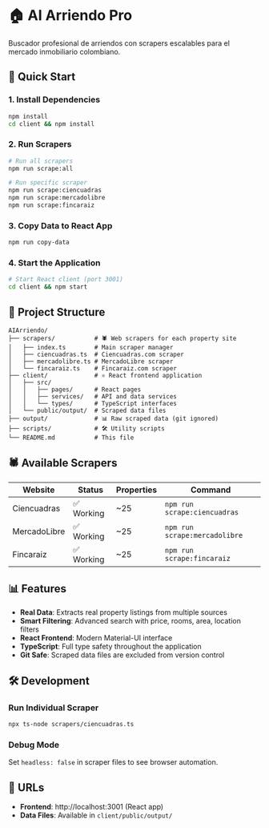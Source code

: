 # 🏠 AI Arriendo Pro

Buscador profesional de arriendos con scrapers escalables para el mercado inmobiliario colombiano.

## 🚀 Quick Start

### 1. Install Dependencies
```bash
npm install
cd client && npm install
```

### 2. Run Scrapers
```bash
# Run all scrapers
npm run scrape:all

# Run specific scraper
npm run scrape:ciencuadras
npm run scrape:mercadolibre
npm run scrape:fincaraiz
```

### 3. Copy Data to React App
```bash
npm run copy-data
```

### 4. Start the Application
```bash
# Start React client (port 3001)
cd client && npm start
```

## 📁 Project Structure

```
AIArriendo/
├── scrapers/           # 🕷️ Web scrapers for each property site
│   ├── index.ts        # Main scraper manager
│   ├── ciencuadras.ts  # Ciencuadras.com scraper
│   ├── mercadolibre.ts # MercadoLibre scraper
│   └── fincaraiz.ts    # Fincaraiz.com scraper
├── client/             # ⚛️ React frontend application
│   ├── src/
│   │   ├── pages/      # React pages
│   │   ├── services/   # API and data services
│   │   └── types/      # TypeScript interfaces
│   └── public/output/  # Scraped data files
├── output/             # 📊 Raw scraped data (git ignored)
├── scripts/            # 🛠️ Utility scripts
└── README.md           # This file
```

## 🕷️ Available Scrapers

| Website | Status | Properties | Command |
|---------|--------|------------|---------|
| Ciencuadras | ✅ Working | ~25 | `npm run scrape:ciencuadras` |
| MercadoLibre | ✅ Working | ~25 | `npm run scrape:mercadolibre` |
| Fincaraiz | ✅ Working | ~25 | `npm run scrape:fincaraiz` |

## 📊 Features

- **Real Data**: Extracts real property listings from multiple sources
- **Smart Filtering**: Advanced search with price, rooms, area, location filters
- **React Frontend**: Modern Material-UI interface
- **TypeScript**: Full type safety throughout the application
- **Git Safe**: Scraped data files are excluded from version control

## 🛠️ Development

### Run Individual Scraper
```bash
npx ts-node scrapers/ciencuadras.ts
```

### Debug Mode
Set `headless: false` in scraper files to see browser automation.

## 📝 URLs
- **Frontend**: http://localhost:3001 (React app)
- **Data Files**: Available in `client/public/output/`